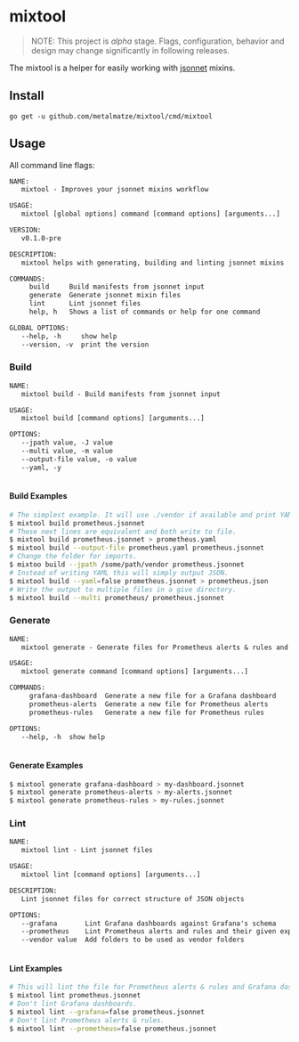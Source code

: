 # mixtool

> NOTE: This project is *alpha* stage. Flags, configuration, behavior and design may change significantly in following releases.

The mixtool is a helper for easily working with [jsonnet](http://jsonnet.org/) mixins.

## Install

```
go get -u github.com/metalmatze/mixtool/cmd/mixtool
```

## Usage

All command line flags:

[embedmd]:# (_output/help.txt)
```txt
NAME:
   mixtool - Improves your jsonnet mixins workflow

USAGE:
   mixtool [global options] command [command options] [arguments...]

VERSION:
   v0.1.0-pre

DESCRIPTION:
   mixtool helps with generating, building and linting jsonnet mixins

COMMANDS:
     build     Build manifests from jsonnet input
     generate  Generate jsonnet mixin files
     lint      Lint jsonnet files
     help, h   Shows a list of commands or help for one command

GLOBAL OPTIONS:
   --help, -h     show help
   --version, -v  print the version
```

### Build

[embedmd]:# (_output/help-build.txt)
```txt
NAME:
   mixtool build - Build manifests from jsonnet input

USAGE:
   mixtool build [command options] [arguments...]

OPTIONS:
   --jpath value, -J value        
   --multi value, -m value        
   --output-file value, -o value  
   --yaml, -y                     
   
```

#### Build Examples

```bash
# The simplest example. It will use ./vendor if available and print YAML.
$ mixtool build prometheus.jsonnet
# These next lines are equivalent and both write to file.
$ mixtool build prometheus.jsonnet > prometheus.yaml
$ mixtool build --output-file prometheus.yaml prometheus.jsonnet
# Change the folder for imports.
$ mixtoo build --jpath /some/path/vendor prometheus.jsonnet
# Instead of writing YAML this will simply output JSON.
$ mixtool build --yaml=false prometheus.jsonnet > prometheus.json
# Write the output to multiple files in a give directory.
$ mixtool build --multi prometheus/ prometheus.jsonnet
```

### Generate

[embedmd]:# (_output/help-generate.txt)
```txt
NAME:
   mixtool generate - Generate files for Prometheus alerts & rules and Grafana dashboards as jsonnet mixin

USAGE:
   mixtool generate command [command options] [arguments...]

COMMANDS:
     grafana-dashboard  Generate a new file for a Grafana dashboard
     prometheus-alerts  Generate a new file for Prometheus alerts
     prometheus-rules   Generate a new file for Prometheus rules

OPTIONS:
   --help, -h  show help
   
```

#### Generate Examples

```bash
$ mixtool generate grafana-dashboard > my-dashboard.jsonnet
$ mixtool generate prometheus-alerts > my-alerts.jsonnet
$ mixtool generate prometheus-rules > my-rules.jsonnet
```

### Lint

[embedmd]:# (_output/help-lint.txt)
```txt
NAME:
   mixtool lint - Lint jsonnet files

USAGE:
   mixtool lint [command options] [arguments...]

DESCRIPTION:
   Lint jsonnet files for correct structure of JSON objects

OPTIONS:
   --grafana       Lint Grafana dashboards against Grafana's schema
   --prometheus    Lint Prometheus alerts and rules and their given expressions
   --vendor value  Add folders to be used as vendor folders
   
```

#### Lint Examples

```bash
# This will lint the file for Prometheus alerts & rules and Grafana dashboards.
$ mixtool lint prometheus.jsonnet
# Don't lint Grafana dashboards.
$ mixtool lint --grafana=false prometheus.jsonnet
# Don't lint Prometheus alerts & rules.
$ mixtool lint --prometheus=false prometheus.jsonnet
```
